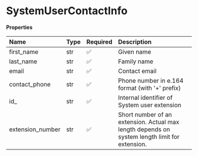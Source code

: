 # SystemUserContactInfo

**Properties**

| Name             | Type | Required | Description                                                                                   |
| :--------------- | :--- | :------- | :-------------------------------------------------------------------------------------------- |
| first_name       | str  | ✅       | Given name                                                                                    |
| last_name        | str  | ✅       | Family name                                                                                   |
| email            | str  | ✅       | Contact email                                                                                 |
| contact_phone    | str  | ✅       | Phone number in e.164 format (with '+' prefix)                                                |
| id\_             | str  | ✅       | Internal identifier of System user extension                                                  |
| extension_number | str  | ✅       | Short number of an extension. Actual max length depends on system length limit for extension. |

<!-- This file was generated by liblab | https://liblab.com/ -->
